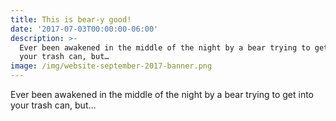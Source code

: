 ```yaml
---
title: This is bear-y good!
date: '2017-07-03T00:00:00-06:00'
description: >-
  Ever been awakened in the middle of the night by a bear trying to get into
  your trash can, but…
image: /img/website-september-2017-banner.png
---
```

Ever been awakened in the middle of the night by a bear trying to get into your trash can, but…
